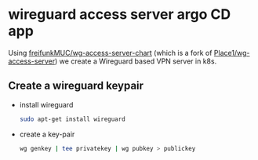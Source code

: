 # wireguard access server argo CD app
Using [freifunkMUC/wg-access-server-chart](https://github.com/freifunkMUC/wg-access-server-chart/tree/main/charts/wg-access-server) (which is a fork of [Place1/wg-access-server](https://github.com/Place1/wg-access-server/tree/master/deploy/helm/wg-access-server)) we create a Wireguard based VPN server in k8s.


## Create a wireguard keypair

- install wireguard

  ```bash
  sudo apt-get install wireguard
  ```

- create a key-pair

  ```bash
  wg genkey | tee privatekey | wg pubkey > publickey
  ```
